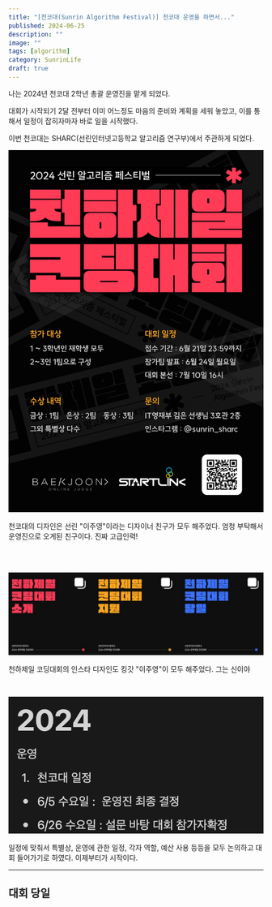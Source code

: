 ```yaml
---
title: "[천코대(Sunrin Algorithm Festival)] 천코대 운영을 하면서..."
published: 2024-06-25
description: ""
image: ""
tags: [algorithm]
category: SunrinLife
draft: true
---
```


나는 2024년 천코대 2학년 총괄 운영진을 맡게 되었다.

대회가 시작되기 2달 전부터 이미 어느정도 마음의 준비와 계획을 세워 놓았고, 이를 통해서 일정이 잡히자마자 바로 일을 시작했다.

이번 천코대는 SHARC(선린인터넷고등학교 알고리즘 연구부)에서 주관하게 되었다.

![2024 포스터](./img_src/2024_poster.jpg)

천코대의 디자인은 선린 "이주영"이라는 디자이너 친구가 모두 해주었다. 
엄청 부탁해서 운영진으로 오게된 친구이다. 진짜 고급인력!

<br>
<br>

![insta_1](./img_src/img_1.png)

천하제일 코딩대회의 인스타 디자인도 킹갓 "이주영"이 모두 해주었다. 그는 신이야

<br>

![2024_일정_일부](./img_src/fes_notion.png)

일정에 맞춰서 특별상, 운영에 관한 일정, 각자 역할, 예산 사용 등등을 모두 논의하고
대회 들어가기로 하였다. 이제부터가 시작이다.

------------

대회 당일
------------

